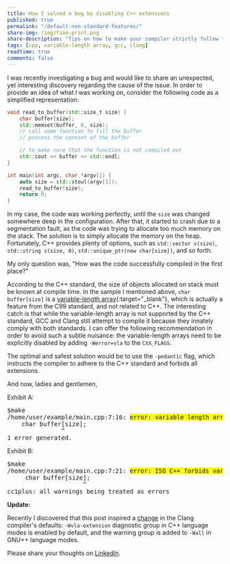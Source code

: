 ```yaml
---
title: How I solved a bug by disabling C++ extensions
published: true
permalink: "/default-non-standard-features/"
share-img: /img/fine-print.png
share-description: "Tips on how to make your compiler strictly follow the C++ standard"
tags: [cpp, variable-length array, gcc, clang]
readtime: true
comments: false
---
```


I was recently investigating a bug and would like to share an unexpected, yet interesting discovery regarding the cause of the issue.
In order to provide an idea of what I was working on, consider the following code as a simplified representation:

```cpp
void read_to_buffer(std::size_t size) {
    char buffer[size];
    std::memset(buffer, 0, size);
    // call some function to fill the buffer
    // process the content of the buffer

    // to make sure that the function is not compiled out
    std::cout << buffer << std::endl;
}

int main(int argc, char *argv[]) {
    auto size = std::stoul(argv[1]);
    read_to_buffer(size);
    return 0;
}
```

In my case, the code was working perfectly, until the `size` was changed somewhere deep in the configuration. After that, it started to crash due to a segmentation fault, as the code was trying to allocate too much memory on the stack. The solution is to simply allocate the memory on the heap. Fortunately, C++ provides plenty of options, such as `std::vector v(size)`, `std::string s(size, 0)`, `std::unique_ptr(new char[size])`, and so forth.

My only question was, "How was the code successfully compiled in the first place?"

According to the C++ standard, the size of objects allocated on stack must be known at compile time. In the sample I mentioned above, `char buffer[size]` is a [variable-length array](https://en.cppreference.com/w/c/language/array){:target="_blank"}, which is actually a feature from the C99 standard, and not related to C++.
The interesting catch is that while the variable-length array is not supported by the C++ standard, GCC and Clang still attempt to compile it because they innately comply with both standards.
I can offer the following recommendation in order to avoid such a subtle nuisance: the variable-length arrays need to be explicitly disabled by adding `-Werror=vla` to the `CXX_FLAGS`.

The optimal and safest solution would be to use the `-pedantic` flag, which instructs the compiler to adhere to the C++ standard and forbids all extensions.

And now, ladies and gentlemen,

Exhibit A:

<pre>
$make
/home/user/example/main.cpp:7:16: <span style="background-color: #FFFF00">error: variable length arrays are a C99 feature [-Werror,-Wvla-extension]</span>
    char buffer[size];
               ^
1 error generated.
</pre>

Exhibit B:

<pre>
$make
/home/user/example/main.cpp:7:21: <span style="background-color: #FFFF00">error: ISO C++ forbids variable length array ‘buffer’ [-Werror=vla]</span>
     char buffer[size];
                     ^
cc1plus: all warnings being treated as errors
</pre>

**Update:**

Recently I discovered that this post inspired a [change](https://github.com/llvm/llvm-project/commit/7339c0f782d5c70e0928f8991b0c05338a90c84c) in the Clang compiler's defaults: `-Wvla-extension`
diagnostic group in C++ language modes is enabled by default, and the warning
group is added to `-Wall` in GNU++ language modes.

Please share your thoughts on [LinkedIn](https://www.linkedin.com/posts/ddanilov_cpplus-activity-6707398283444146176-raKg?utm_source=share&utm_medium=member_desktop).
